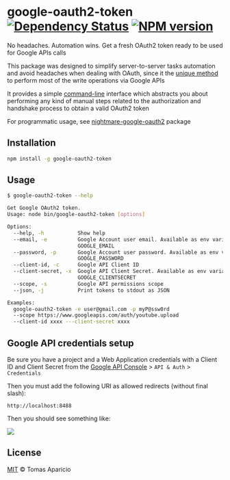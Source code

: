 # google-oauth2-token [![Dependency Status](https://gemnasium.com/h2non/google-oauth2-token.png)][gemnasium] [![NPM version](https://badge.fury.io/js/google-oauth2-token.png)][npm]

<!--
[![Build Status](https://api.travis-ci.org/h2non/google-oauth2-token.svg?branch=master)][travis]
-->

No headaches. Automation wins. Get a fresh OAuth2 token ready to be used for Google APIs calls

This package was designed to simplify server-to-server tasks automation and avoid headaches when dealing with OAuth, 
since it the [unique method](https://developers.google.com/youtube/v3/guides/authentication#OAuth2_Flows) to perform most of the write operations via Google APIs

It provides a simple [command-line](#command-line-interface) interface which abstracts you about performing any kind of manual steps related to the authorization and handshake process to obtain a valid OAuth2 token

For programmatic usage, see [nightmare-google-oauth2](https://github.com/h2non/nightmare-google-oauth2) package

## Installation

```bash
npm install -g google-oauth2-token
```

## Usage

```bash
$ google-oauth2-token --help

Get Google OAuth2 token.
Usage: node bin/google-oauth2-token [options]

Options:
  --help, -h           Show help                                                
  --email, -e          Google Account user email. Available as env variable:
                       GOOGLE_EMAIL                                             
  --password, -p       Google Account user password. Available as env variable:
                       GOOGLE_PASSWORD                                          
  --client-id, -c      Google API Client ID                           [required]
  --client-secret, -x  Google API Client Secret. Available as env variable:
                       GOOGLE_CLIENTSECRET                                      
  --scope, -s          Google API permissions scope                   [required]
  --json, -j           Print tokens to stdout as JSON                           

Examples:
  google-oauth2-token -e user@gmail.com -p myP@ssw0rd 
  --scope https://www.googleapis.com/auth/youtube.upload
  --client-id xxxx ---client-secret xxxx
```

## Google API credentials setup

Be sure you have a project and a Web Application credentials with a Client ID and Client Secret 
from the [Google API Console][console] > `API & Auth` > `Credentials`

Then you must add the following URI as allowed redirects (without final slash):
```
http://localhost:8488
```

Then you should see something like:

<img src="http://oi59.tinypic.com/2w3udmd.jpg" />

## License 

[MIT](http://opensource.org/licenses/MIT) © Tomas Aparicio

[console]: https://code.google.com/apis/console
[travis]: https://travis-ci.org/h2non/google-oauth2-token
[gemnasium]: https://gemnasium.com/h2non/google-oauth2-token
[npm]: http://npmjs.org/package/google-oauth2-token

